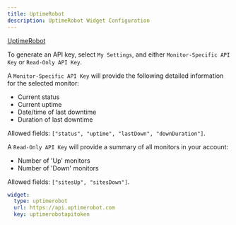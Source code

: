 ```yaml
---
title: UptimeRobot
description: UptimeRobot Widget Configuration
---
```


[UptimeRobot](https://uptimerobot.com/)

To generate an API key, select `My Settings`, and either `Monitor-Specific API Key` or `Read-Only API Key`.

A `Monitor-Specific API Key` will provide the following detailed information
for the selected monitor:

- Current status
- Current uptime
- Date/time of last downtime
- Duration of last downtime

Allowed fields: `["status", "uptime", "lastDown", "downDuration"]`.

A `Read-Only API Key` will provide a summary of all monitors in your account:

- Number of 'Up' monitors
- Number of 'Down' monitors

Allowed fields: `["sitesUp", "sitesDown"]`.

```yaml
widget:
  type: uptimerobot
  url: https://api.uptimerobot.com
  key: uptimerobotapitoken
```
